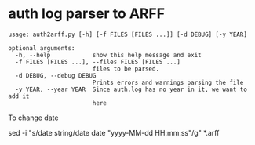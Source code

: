 # auth log parser to ARFF

```shell
usage: auth2arff.py [-h] [-f FILES [FILES ...]] [-d DEBUG] [-y YEAR]

optional arguments:
  -h, --help            show this help message and exit
  -f FILES [FILES ...], --files FILES [FILES ...]
                        files to be parsed.
  -d DEBUG, --debug DEBUG
                        Prints errors and warnings parsing the file
  -y YEAR, --year YEAR  Since auth.log has no year in it, we want to add it
                        here
```

To change date

sed -i "s/date string/date date \"yyyy-MM-dd HH:mm:ss\"/g" *.arff

